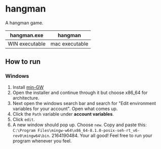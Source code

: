 # hangman
A hangman game.

| hangman.exe | hangman |
| ----------- | ------- |
|WIN executable | mac executable |

## How to run
### Windows
1. Install [min-GW](https://sourceforge.net/projects/mingw-w64/files/Toolchains%20targetting%20Win32/Personal%20Builds/mingw-builds/installer/mingw-w64-install.exe/download)  
2. Open the installer and continue through it but choose x86_64 for architecture.
3. Next open the windows search bar and search for "Edit environment variables for your account". Open what comes up.
6. Click the `Path` variable under **account variables**. 
79. Click `edit`.
324. A new window should pop up. Choose `new`. Copy and paste this: `C:\Program Files\mingw-w64\x86_64-8.1.0-posix-seh-rt_v6-rev0\mingw64\bin`. 
2164190484. Your all good! Feel free to run your program whenever you feel. 
